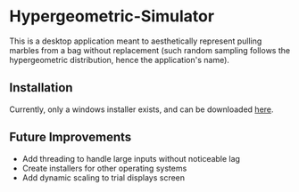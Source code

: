Hypergeometric-Simulator
=

This is a desktop application meant to aesthetically represent pulling marbles from a bag without replacement (such random sampling follows the hypergeometric distribution, hence the application's name).

Installation
-
Currently, only a windows installer exists, and can be downloaded [here](http://tinyurl.com/hypergeosim).

Future Improvements
-
* Add threading to handle large inputs without noticeable lag
* Create installers for other operating systems
* Add dynamic scaling to trial displays screen
